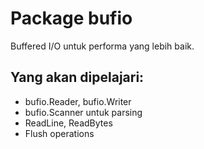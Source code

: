 # Package bufio
Buffered I/O untuk performa yang lebih baik.

## Yang akan dipelajari:
- bufio.Reader, bufio.Writer
- bufio.Scanner untuk parsing
- ReadLine, ReadBytes
- Flush operations
